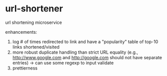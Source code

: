 # url-shortener
url shortening microservice

enhancements:
1) log # of times redirected to link and have a "popularity" table of top-10 links shortened/visited
2) more robust duplicate handling than strict URL equality (e.g., http://www.google.com and http://google.com should not have separate entries)
-> can use some regexp to input validate
3) prettierness
